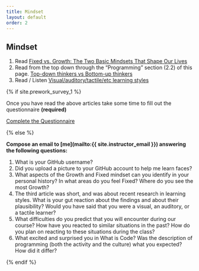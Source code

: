 ```yaml
---
title: Mindset
layout: default
order: 2
---
```


## Mindset

1. Read [Fixed vs. Growth: The Two Basic Mindsets That Shape Our Lives](http://www.brainpickings.org/2014/01/29/carol-dweck-mindset/)
1. Read from the top down through the “Programming” section (2.2) of this page. [Top-down thinkers vs Bottom-up thinkers ](https://en.wikipedia.org/wiki/Top-down_and_bottom-up_design)
3. Read / Listen [Visual/auditory/tactile/etc learning styles](http://www.npr.org/blogs/health/2011/08/29/139973743/think-youre-an-auditory-or-visual-learner-scientists-say-its-unlikely)

{% if site.prework_survey_1 %}

Once you have read the above articles take some time to fill out the questionnaire __(required)__

<a class='btn' href='{{site.prework_survey_1}}'>Complete the Questionnaire</a>

{% else %}

__Compose an email to [me](mailto:{{ site.instructor_email }}) answering the following questions:__

  1. What is your GitHub username?
  1. Did you upload a picture to your GitHub account to help me learn faces?
  1. What aspects of the Growth and Fixed mindset can you identify in your personal history? In what areas do you feel Fixed? Where do you see the most Growth?
  1. The third article was short, and was about recent research in learning styles. What is your gut reaction about the findings and about their plausibility? Would you have said that you were a visual, an auditory, or a tactile learner?
  1. What difficulties do you predict that you will encounter during our course? How have you reacted to similar situations in the past? How do you plan on reacting to these situations during the class?
  1. What excited and surprised you in What is Code? Was the description of programming (both the activity and the culture) what you expected? How did it differ?

{% endif %}
